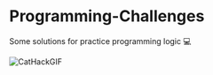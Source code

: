 # Programming-Challenges
Some solutions for practice programming logic 💻

![CatHackGIF](https://github.com/Krypter93/Programming-Projects/assets/91453436/d567d35f-0cfa-445c-acc3-bc58a32f4e6c)

